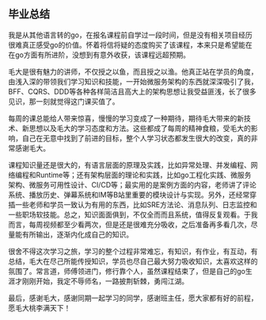 ## 毕业总结

我是从其他语言转的go，在报名课程前自学过一段时间，但是没有相关项目经历很难真正感受go的价值。怀着将信将疑的态度购买了该课程，本来只是希望能在在go方面有所进阶，没想到有意外收获，该课程远超预期。

毛大是很有魅力的讲师，不仅授之以鱼，而且授之以渔。他真正站在学员的角度，由浅入深的带领我们学习知识和技能，一开始微服务架构的东西就深深吸引了我，BFF、CQRS、DDD等各种各样简洁且高大上的架构思想让我受益匪浅，长了很多见识，那一刻就觉得这门课买值了。

每周的课总能给人带来惊喜，慢慢的学习变成了一种期待，期待毛大带来的新技术、新思想以及毛大的学习态度和方法。这些都成了每周的精神食粮，受毛大的影响，自己在无意中找到了前进的目标，整个人学习状态都发生很大的改变，真的非常感谢毛大。

课程知识量还是很大的，有语言层面的原理及实践，比如异常处理、并发编程、网络编程和Runtime等；还有架构层面的理论和实践，比如go工程化实践、微服务架构、微服务可用性设计、CI/CD等；最实用的是案例方面的内容，老师讲了评论系统、播放历史、弹幕系统和IM等B站里重要的模块设计与实现。另外，还经常穿插一些老师和学员一致认为有用的东西，比如SRE方法论、消息队列、日志监控和一些职场软技能。总之，知识面面俱到，不仅全而而且系统，值得反复观看。于我而言，每周视频都至少看两次，但是还是很难充分吸收，之后准备再多看几次，尽量能有所输出，逐渐内化成自己的知识。

很舍不得这次学习之旅，学习的整个过程非常难忘，有知识，有作业，有互动，有总结，毛大在尽己所能传授知识，学员也尽自己最大努力吸收知识，太喜欢这样的氛围了。常言道，师傅领进门，修行靠个人，虽然课程结束了，但是自己的go生涯才刚刚开始，我定不辱师名，一路披荆斩棘，勇闯江湖。

最后，感谢毛大，感谢同期一起学习的同学，感谢班主任，愿大家都有好的前程，愿毛大桃李满天下！



